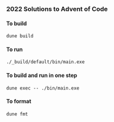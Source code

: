 ### 2022 Solutions to Advent of Code

#### To build
```
dune build
```

#### To run
```
./_build/default/bin/main.exe
```

#### To build and run in one step
```
dune exec -- ./bin/main.exe
```

#### To format
```
dune fmt
```
